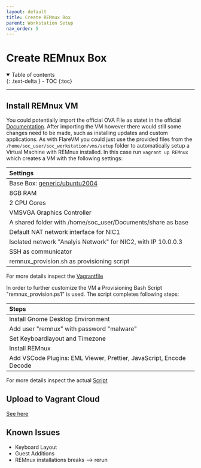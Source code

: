 ```yaml
---
layout: default
title: Create REMnux Box
parent: Workstation Setup
nav_order: 5
---
```


# Create REMnux Box

<details open markdown="block">
  <summary>
    Table of contents
  </summary>
  {: .text-delta }
- TOC
{:toc}
</details>

---

## Install REMnux VM

You could potentially import the official OVA File as statet in the official [Documentation](https://docs.remnux.org/install-distro/get-virtual-appliance).
After importing the VM however there would still some changes need to be made, such as installing updates and custom applications.
As with FlareVM you could just use the provided files from the `/home/soc_user/soc_workstation/vms/setup` folder to automatically setup a Virtual Machine with REMnux installed. In this case run `vagrant up REMnux` which creates a VM with the following settings:

| Settings |
|:------------|
| Base Box: [generic/ubuntu2004](https://app.vagrantup.com/generic/boxes/ubuntu2004) |
| 8GB RAM |
| 2 CPU Cores |
| VMSVGA Graphics Controller |
| A shared folder with /home/soc_user/Documents/share as base |
| Default NAT network interface for NIC1 |
| Isolated network "Analyis Network" for NIC2, with IP 10.0.0.3 |
| SSH as communicator |
| remnux_provision.sh as provisioning script |

For more details inspect the [Vagrantfile](https://github.com/stretfordStart/soc_workstation/blob/ad7ce2186f62ce61a45d1bbf7dcc4a703061ae25/vms/setup/Vagrantfile)

In order to further customize the VM a Provisioning Bash Script "remnux_provision.ps1" is used.
The script completes following steps:

| Steps |
|:------------|
| Install Gnome Desktop Environment |
| Add user "remnux" with password "malware" |
| Set Keyboardlayout and Timezone |
| Install REMnux |
| Add VSCode Plugins: EML Viewer, Prettier, JavaScript, Encode Decode |

For more details inspect the actual [Script](https://github.com/stretfordStart/soc_workstation/blob/ad7ce2186f62ce61a45d1bbf7dcc4a703061ae25/vms/setup/remnux_provision.ps1)

## Upload to Vagrant Cloud

[See here](upload_box.md)

## Known Issues

- Keyboard Layout
- Guest Additions
- REMnux installations breaks --> rerun
